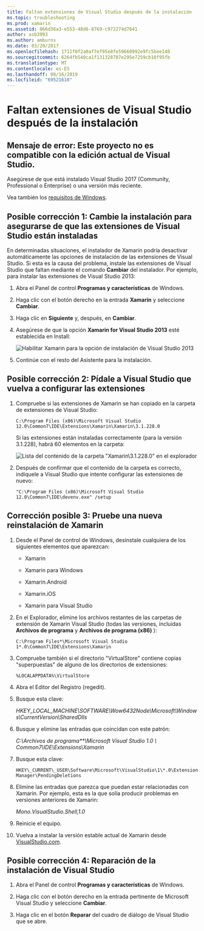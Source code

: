 ```yaml
---
title: Faltan extensiones de Visual Studio después de la instalación
ms.topic: troubleshooting
ms.prod: xamarin
ms.assetid: 066d36a3-e553-48d6-8769-c972274d7641
author: asb3993
ms.author: amburns
ms.date: 03/20/2017
ms.openlocfilehash: 1711f0f2a0af7ef95e8fe59668992e9fc5bee140
ms.sourcegitcommit: 6264fb540ca1f131328707e295e7259cb10f95fb
ms.translationtype: MT
ms.contentlocale: es-ES
ms.lasthandoff: 08/16/2019
ms.locfileid: "69521610"
---
```

# <a name="missing-visual-studio-extensions-after-installation"></a>Faltan extensiones de Visual Studio después de la instalación

## <a name="error-message-this-project-is-incompatible-with-the-current-edition-of-visual-studio"></a>Mensaje de error: Este proyecto no es compatible con la edición actual de Visual Studio.

Asegúrese de que está instalado Visual Studio 2017 (Community, Professional o Enterprise) o una versión más reciente.

Vea también los [requisitos de Windows](~/cross-platform/get-started/requirements.md#windows-requirements).

## <a name="possible-fix-1-change-the-installation-to-make-sure-the-visual-studio-extensions-are-installed"></a>Posible corrección 1: Cambie la instalación para asegurarse de que las extensiones de Visual Studio están instaladas

En determinadas situaciones, el instalador de Xamarin podría desactivar automáticamente las opciones de instalación de las extensiones de Visual Studio. Si esta es la causa del problema, instale las extensiones de Visual Studio que faltan mediante el comando **Cambiar** del instalador. Por ejemplo, para instalar las extensiones de Visual Studio 2013:

1. Abra el Panel de control **Programas y características** de Windows.

2. Haga clic con el botón derecho en la entrada **Xamarin** y seleccione **Cambiar**.

3. Haga clic en **Siguiente** y, después, en **Cambiar**.

4. Asegúrese de que la opción **Xamarin for Visual Studio 2013** esté establecida en Install:

    ![](missing-vs-extensions-images/installer.png "Habilitar Xamarin para la opción de instalación de Visual Studio 2013")

5. Continúe con el resto del Asistente para la instalación.

## <a name="possible-fix-2-ask-visual-studio-to-set-up-the-extensions-again"></a>Posible corrección 2: Pídale a Visual Studio que vuelva a configurar las extensiones

1. Compruebe si las extensiones de Xamarin se han copiado en la carpeta de extensiones de Visual Studio:

    `C:\Program Files (x86)\Microsoft Visual Studio 12.0\Common7\IDE\Extensions\Xamarin\Xamarin\3.1.228.0`

    Si las extensiones están instaladas correctamente (para la versión 3.1.228), habrá 60 elementos en la carpeta:


    ![](missing-vs-extensions-images/folder.png "Lista del contenido de la carpeta \"Xamarin\3.1.228.0\" en el explorador")

2. Después de confirmar que el contenido de la carpeta es correcto, indíquele a Visual Studio que intente configurar las extensiones de nuevo:

    `"C:\Program Files (x86)\Microsoft Visual Studio 12.0\Common7\IDE\devenv.exe" /setup`

## <a name="possible-fix-3-try-a-fresh-reinstall-of-xamarin"></a>Corrección posible 3: Pruebe una nueva reinstalación de Xamarin

1. Desde el Panel de control de Windows, desinstale cualquiera de los siguientes elementos que aparezcan:

    * Xamarin

    * Xamarin para Windows

    * Xamarin.Android

    * Xamarin.iOS

    * Xamarin para Visual Studio

2. En el Explorador, elimine los archivos restantes de las carpetas de extensión de Xamarin Visual Studio (todas las versiones, incluidas **Archivos de programa** y **Archivos de programa (x86)** ):

    `C:\Program Files*\Microsoft Visual Studio 1*.0\Common7\IDE\Extensions\Xamarin`

3. Compruebe también si el directorio "VirtualStore" contiene copias "superpuestas" de alguno de los directorios de extensiones:

    `%LOCALAPPDATA%\VirtualStore`

4. Abra el Editor del Registro (regedit).

5. Busque esta clave:

    _HKEY\_LOCAL\_MACHINE\SOFTWARE\Wow6432Node\Microsoft\Windows\CurrentVersion\SharedDlls_

6. Busque y elimine las entradas que coincidan con este patrón:

    _C:\Archivos de programa\*\*\Microsoft Visual Studio 1.0 \ Common7\IDE\Extensions\Xamarin_

7. Busque esta clave:

    `HKEY\_CURRENT\_USER\Software\Microsoft\VisualStudio\1\*.0\ExtensionManager\PendingDeletions`

8. Elimine las entradas que parezca que puedan estar relacionadas con Xamarin. Por ejemplo, esta es la que solía producir problemas en versiones anteriores de Xamarin:

    _Mono.VisualStudio.Shell,1.0_

9. Reinicie el equipo.

10. Vuelva a instalar la versión estable actual de Xamarin desde [VisualStudio.com](https://visualstudio.com/xamarin).

## <a name="possible-fix-4-repair-visual-studio-installation"></a>Posible corrección 4: Reparación de la instalación de Visual Studio

1. Abra el Panel de control **Programas y características** de Windows.

2. Haga clic con el botón derecho en la entrada pertinente de Microsoft Visual Studio y seleccione **Cambiar**.

3. Haga clic en el botón **Reparar** del cuadro de diálogo de Visual Studio que se abre.
